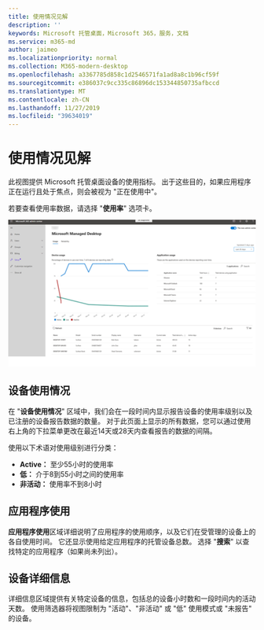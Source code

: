 ```yaml
---
title: 使用情况见解
description: ''
keywords: Microsoft 托管桌面，Microsoft 365，服务，文档
ms.service: m365-md
author: jaimeo
ms.localizationpriority: normal
ms.collection: M365-modern-desktop
ms.openlocfilehash: a3367785d858c1d2546571fa1ad8a8c1b96cf59f
ms.sourcegitcommit: e386037c9cc335c86896dc153344850735afbccd
ms.translationtype: MT
ms.contentlocale: zh-CN
ms.lasthandoff: 11/27/2019
ms.locfileid: "39634019"
---
```

# <a name="usage-insights"></a>使用情况见解
此视图提供 Microsoft 托管桌面设备的使用指标。 出于这些目的，如果应用程序正在运行且处于焦点，则会被视为 "正在使用中"。

若要查看使用率数据，请选择 "**使用率**" 选项卡。

![使用窗格](images/insights_usage.png)

## <a name="device-usage"></a>设备使用情况

在 "**设备使用情况**" 区域中，我们会在一段时间内显示报告设备的使用率级别以及已注册的设备报告数据的数量。 对于此页面上显示的所有数据，您可以通过使用右上角的下拉菜单更改在最近14天或28天内查看报告的数据的间隔。

使用以下术语对使用级别进行分类：

- **Active：** 至少55小时的使用率
- **低：** 介于8到55小时之间的使用率
- **非活动：** 使用率不到8小时




## <a name="application-usage"></a>应用程序使用

**应用程序使用**区域详细说明了应用程序的使用顺序，以及它们在受管理的设备上的各自使用时间。 它还显示使用给定应用程序的托管设备总数。 选择 "**搜索**" 以查找特定的应用程序（如果尚未列出）。


## <a name="device-details"></a>设备详细信息
详细信息区域提供有关特定设备的信息，包括总的设备小时数和一段时间内的活动天数。 使用筛选器将视图限制为 "活动"、"非活动" 或 "低" 使用模式或 "未报告" 的设备。 